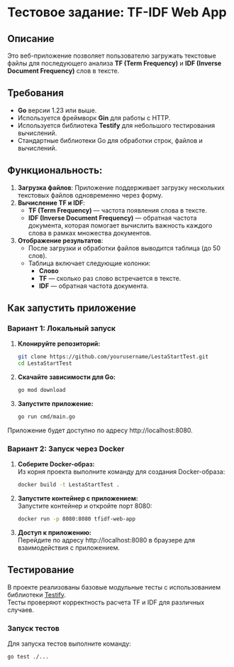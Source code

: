 # Тестовое задание: TF-IDF Web App

## Описание

Это веб-приложение позволяет пользователю загружать текстовые файлы для последующего анализа **TF (Term Frequency)** и **IDF (Inverse Document Frequency)** слов в тексте.

## Требования

- **Go** версии 1.23 или выше.
- Используется фреймворк **Gin** для работы с HTTP.
- Используется библиотека **Testify** для небольшого тестирования вычислений.
- Стандартные библиотеки Go для обработки строк, файлов и вычислений.

## Функциональность:

1. **Загрузка файлов**: Приложение поддерживает загрузку нескольких текстовых файлов одновременно через форму.
2. **Вычисление TF и IDF**:
    - **TF (Term Frequency)** — частота появления слова в тексте.
    - **IDF (Inverse Document Frequency)** — обратная частота документа, которая помогает вычислить важность каждого слова в рамках множества документов.
3. **Отображение результатов**:
    - После загрузки и обработки файлов выводится таблица (до 50 слов).
    - Таблица включает следующие колонки:
        - **Слово**
        - **TF** — сколько раз слово встречается в тексте.
        - **IDF** — обратная частота документа.

## Как запустить приложение

### Вариант 1: Локальный запуск

1. **Клонируйте репозиторий:**

   ```bash
   git clone https://github.com/yourusername/LestaStartTest.git
   cd LestaStartTest
   ```

2. **Скачайте зависимости для Go:**
   
   ```bash
   go mod download
   ```
   
3. **Запустите приложение:**

   ```bash
   go run cmd/main.go
   ```

Приложение будет доступно по адресу http://localhost:8080.

### Вариант 2: Запуск через Docker

1. **Соберите Docker-образ:**\
   Из корня проекта выполните команду для создания Docker-образа:

   ```bash
   docker build -t LestaStartTest .
   ```
   
2. **Запустите контейнер с приложением:**\
   Запустите контейнер и откройте порт 8080:

   ```bash
   docker run -p 8080:8080 tfidf-web-app
   ```
   
3. **Доступ к приложению:**\
   Перейдите по адресу http://localhost:8080 в браузере для взаимодействия с приложением.


## Тестирование

В проекте реализованы базовые модульные тесты с использованием библиотеки [Testify](https://github.com/stretchr/testify).  
Тесты проверяют корректность расчета TF и IDF для различных случаев.

### Запуск тестов

Для запуска тестов выполните команду:

   ```bash
   go test ./...
   ```
